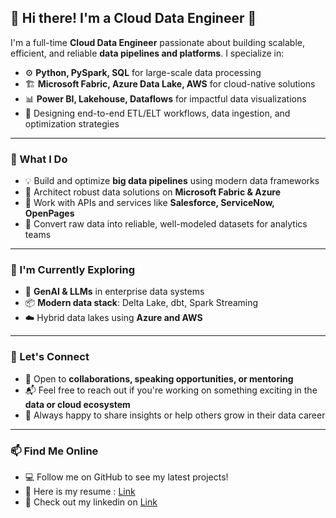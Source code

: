 ## 👋 Hi there! I'm a Cloud Data Engineer 🚀

I'm a full-time **Cloud Data Engineer** passionate about building scalable, efficient, and reliable **data pipelines and platforms**.
I specialize in:

* ⚙️ **Python, PySpark, SQL** for large-scale data processing
* 🏗️ **Microsoft Fabric, Azure Data Lake, AWS** for cloud-native solutions
* 📊 **Power BI, Lakehouse, Dataflows** for impactful data visualizations
* 🧠 Designing end-to-end ETL/ELT workflows, data ingestion, and optimization strategies

---

### 🔧 What I Do

* 💡 Build and optimize **big data pipelines** using modern data frameworks
* 🧱 Architect robust data solutions on **Microsoft Fabric & Azure**
* 🔗 Work with APIs and services like **Salesforce, ServiceNow, OpenPages**
* 📁 Convert raw data into reliable, well-modeled datasets for analytics teams

---

### 🌱 I'm Currently Exploring

* 🧬 **GenAI & LLMs** in enterprise data systems
* 📦 **Modern data stack**: Delta Lake, dbt, Spark Streaming
* ☁️ Hybrid data lakes using **Azure and AWS**

---

### 🤝 Let's Connect

* 💼 Open to **collaborations, speaking opportunities, or mentoring**
* 📬 Feel free to reach out if you're working on something exciting in the **data or cloud ecosystem**
* 🧠 Always happy to share insights or help others grow in their data career

---

### 📫 Find Me Online

* 💻 Follow me on GitHub to see my latest projects!
* 🧬 Here is my resume : [Link](https://drive.google.com/file/d/1QdR0NNfmenEEqt4MpsllnaI2ZOiCynL7/view?usp=sharing)
* 📖 Check out my linkedin on [Link](https://www.linkedin.com/in/siddheshsawarkar)
